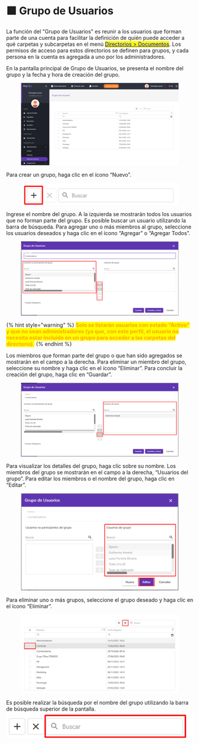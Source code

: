 # 🟪 Grupo de Usuarios

La función del "Grupo de Usuarios" es reunir a los usuarios que forman parte de una cuenta para facilitar la definición de quién puede acceder a qué carpetas y subcarpetas en el menú [<mark style="color:blue;">Directorios > Documentos</mark>](../../directorios/documentos/). Los permisos de acceso para estos directorios se definen para grupos, y cada persona en la cuenta es agregada a uno por los administradores.

En la pantalla principal de Grupo de Usuarios, se presenta el nombre del grupo y la fecha y hora de creación del grupo.

<figure><img src="../../.gitbook/assets/image (1) (1) (1) (1) (1).png" alt=""><figcaption></figcaption></figure>

Para crear un grupo, haga clic en el ícono “Nuevo”.

<figure><img src="../../.gitbook/assets/image (2) (1).png" alt=""><figcaption></figcaption></figure>

Ingrese el nombre del grupo. A la izquierda se mostrarán todos los usuarios que no forman parte del grupo. Es posible buscar un usuario utilizando la barra de búsqueda. Para agregar uno o más miembros al grupo, seleccione los usuarios deseados y haga clic en el ícono “Agregar” o “Agregar Todos”.

<figure><img src="../../.gitbook/assets/image (3) (1).png" alt=""><figcaption></figcaption></figure>

{% hint style="warning" %}
<mark style="color:orange;">**Solo se listarán usuarios con estado “Activo” y que no sean administradores (ya que, con este perfil, el usuario no necesita estar incluido en un grupo para acceder a las carpetas del directorio).**</mark>
{% endhint %}

Los miembros que forman parte del grupo o que han sido agregados se mostrarán en el campo a la derecha. Para eliminar un miembro del grupo, seleccione su nombre y haga clic en el ícono “Eliminar”. Para concluir la creación del grupo, haga clic en “Guardar”.

<figure><img src="../../.gitbook/assets/image (4) (1).png" alt=""><figcaption></figcaption></figure>

Para visualizar los detalles del grupo, haga clic sobre su nombre. Los miembros del grupo se mostrarán en el campo a la derecha, “Usuarios del grupo”. Para editar los miembros o el nombre del grupo, haga clic en “Editar”.

<figure><img src="../../.gitbook/assets/image (5) (1).png" alt=""><figcaption></figcaption></figure>

Para eliminar uno o más grupos, seleccione el grupo deseado y haga clic en el ícono “Eliminar”.

<figure><img src="../../.gitbook/assets/image (6) (1).png" alt=""><figcaption></figcaption></figure>

Es posible realizar la búsqueda por el nombre del grupo utilizando la barra de búsqueda superior de la pantalla. ![](<../../.gitbook/assets/image (7) (1).png>)
